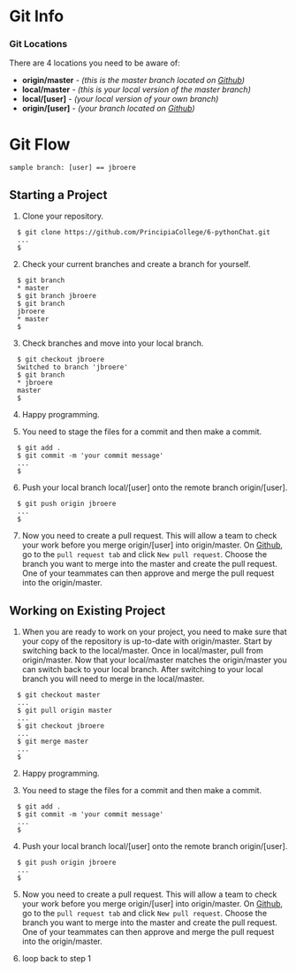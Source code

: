 
# Git Info

### Git Locations
There are 4 locations you need to be aware of:
- **origin/master** *- (this is the master branch located on [Github](https://github.com/PrincipiaCollege/6-pythonChat.git))*
- **local/master** *- (this is your local version of the master branch)*
- **local/[user]** *- (your local version of your own branch)*
- **origin/[user]** *- (your branch located on [Github](https://github.com/PrincipiaCollege/6-pythonChat.git))*

# Git Flow
```
sample branch: [user] == jbroere
```

## Starting a Project
1. Clone your repository.
```terminal
  $ git clone https://github.com/PrincipiaCollege/6-pythonChat.git
  ...
  $
```

2. Check your current branches and create a branch for yourself.
```terminal
  $ git branch
  * master
  $ git branch jbroere
  $ git branch
  jbroere
  * master
  $
```

3. Check branches and move into your local branch.
```terminal
  $ git checkout jbroere
  Switched to branch 'jbroere'
  $ git branch
  * jbroere
  master
  $
```

4. Happy programming.

5. You need to stage the files for a commit and then make a commit.
```terminal
  $ git add .
  $ git commit -m 'your commit message'
  ...
  $
```

6. Push your local branch local/[user] onto the remote branch origin/[user].
```terminal
  $ git push origin jbroere
  ...
  $
```

7. Now you need to create a pull request. This will allow a team to check your work before you merge origin/[user] into
origin/master. On [Github](https://github.com/PrincipiaCollege/6-pythonChat.git), go to the ```pull request tab``` and
click ```New pull request```. Choose the branch you want to merge into the master and create the pull request. One of your
teammates can then approve and merge the pull request into the origin/master.

## Working on Existing Project
1. When you are ready to work on your project, you need to make sure that your copy of the repository is up-to-date with
origin/master. Start by switching back to the local/master. Once in local/master, pull from origin/master. Now that your
local/master matches the origin/master you can switch back to your local branch. After switching to your local branch you will
need to merge in the local/master.
```terminal
  $ git checkout master
  ...
  $ git pull origin master
  ...
  $ git checkout jbroere
  ...
  $ git merge master
  ...
  $
```
2. Happy programming.

3. You need to stage the files for a commit and then make a commit.
```terminal
  $ git add .
  $ git commit -m 'your commit message'
  ...
  $
```

4. Push your local branch local/[user] onto the remote branch origin/[user].
```terminal
  $ git push origin jbroere
  ...
  $
```

5. Now you need to create a pull request. This will allow a team to check your work before you merge origin/[user] into origin/master. On [Github](https://github.com/PrincipiaCollege/6-pythonChat.git), go to the ```pull request tab``` and click ```New pull request```. Choose the branch you want to merge into the master and create the pull request. One of your teammates can then approve and merge the pull request into the origin/master.

6. loop back to step 1
